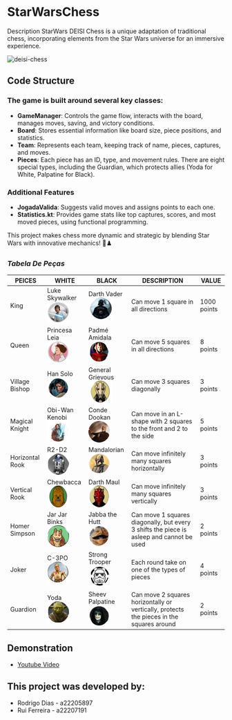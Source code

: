 # **StarWarsChess**
Description
StarWars DEISI Chess is a unique adaptation of traditional chess, incorporating elements from the Star Wars universe for an immersive experience.

![deisi-chess](https://github.com/user-attachments/assets/b65ba4c5-6713-4511-9ce3-9e3a5935ca82)

## **Code Structure**
### The game is built around several key classes:
- **GameManager**: Controls the game flow, interacts with the board, manages moves, saving, and victory conditions.
- **Board**: Stores essential information like board size, piece positions, and statistics.
- **Team**: Represents each team, keeping track of name, pieces, captures, and moves.
- **Pieces**: Each piece has an ID, type, and movement rules. There are eight special types, including the Guardian, which protects allies (Yoda for White, Palpatine for Black).
### Additional Features
- **JogadaValida**: Suggests valid moves and assigns points to each one.
- **Statistics.kt**: Provides game stats like top captures, scores, and most moved pieces, using functional programming.

This project makes chess more dynamic and strategic by blending Star Wars with innovative mechanics! 🚀♟️

### _**Tabela De Peças**_

| PEICES | WHITE | BLACK | DESCRIPTION | VALUE |
|---------------|--------------------------------------------------------------------|------------------------------------------------------------------|------------------------------------------------------------------|------------------------------------------------------------------|
| King | Luke Skywalker<br/> ![img.png](src/images/crazy_emoji_white.png) | Darth Vader <br/>![img.png](src/images/crazy_emoji_black.png) | Can move 1 square in all directions | 1000 points
| Queen | Princesa Leia<br/> ![img.png](src/images/rainha_white.png) | Padmé Amidala<br/>![img.png](src/images/rainha_black.png) | Can move 5 squares in all directions | 8 points
| Village Bishop | Han Solo<br/> ![img.png](src/images/padre_vila_white.png) | General Grievous<br/>![img.png](src/images/padre_vila_black.png) | Can move 3 squares diagonally | 3 points
| Magical Knight | Obi-Wan Kenobi<br/> ![img.png](src/images/ponei_magico_white.png) | Conde Dookan<br/>![img.png](src/images/ponei_magico_black.png) | Can move in an L-shape with 2 squares to the front and 2 to the side | 5 points
| Horizontal Rook | R2-D2 <br/>![img.png](src/images/torre_h_white.png) | Mandalorian<br/>![img.png](src/images/torre_h_black.png) | Can move infinitely many squares horizontally | 3 points
| Vertical Rook | Chewbacca <br/>![img.png](src/images/torre_v_white.png) | Darth Maul <br/>![img.png](src/images/torre_v_black.png) | Can move infinitely many squares vertically | 3 points
| Homer Simpson | Jar Jar Binks <br/>![img.png](src/images/homer_white.png) | Jabba the Hutt <br/>![img.png](src/images/homer_black.png) | Can move 1 squares diagonally, but every 3 shifts the piece is asleep and cannot be used | 2 points
| Joker | C-3PO<br/>![img.png](src/images/joker_white.png) | Strong Trooper <br/>![img.png](src/images/joker_black.png) | Each round take on one of the types of pieces | 4 points
| Guardion | Yoda <br/>![img.png](src/images/guardiao_white.png) | Sheev Palpatine <br/>![img.png](src/images/guardiao_black.png) | Can move 2 squares horizontally or vertically, protects the pieces in the squares around | 2 points

## Demonstration
- [Youtube Video](https://www.youtube.com/watch?v=5nXnG-uezm8)

## This project was developed by:
- Rodrigo Dias - a22205897
- Rui Ferreira - a22207191
